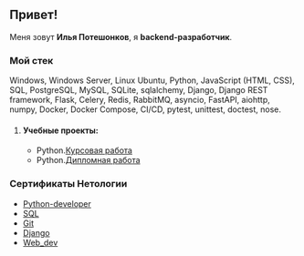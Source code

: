 ## Привет!
Меня зовут __Илья Потешонков__, я __backend-разработчик__.
### Мой стек
Windows, Windows Server, Linux Ubuntu, Python, JavaScript (HTML, CSS), SQL, PostgreSQL, MySQL, SQLite, sqlalchemy, Django, Django REST framework, Flask, Celery, Redis, RabbitMQ, asyncio, FastAPI, aiohttp, numpy, Docker, Docker Compose, CI/CD, pytest, unittest, doctest, nose.
<ol>
    <li><h4> Учебные проекты:</h4>
        <ul>
            <li>Python.<a href="https://github.com/ilyapatis24/course_projects">Курсовая работа</a></li>
            <li>Python.<a href="https://github.com/ilyapatis24/diplom">Дипломная работа</a></li>
        </ul>
    </li>
</ol>

### Сертификаты Нетологии
- [Python-developer](https://github.com/ilyapatis24/ilyapatis24/blob/main/Python-developer.jpg)
- [SQL](https://github.com/ilyapatis24/ilyapatis24/blob/main/sql.jpg)
- [Git](https://github.com/ilyapatis24/ilyapatis24/blob/main/git.jpg)
- [Django](https://github.com/ilyapatis24/ilyapatis24/blob/main/Django.jpg)
- [Web_dev](https://github.com/ilyapatis24/ilyapatis24/blob/main/Web_dev.jpg)

